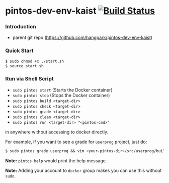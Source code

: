 # pintos-dev-env-kaist [![Build Status](https://travis-ci.org/hangpark/pintos-dev-env-kaist.svg?branch=master)](https://travis-ci.org/hangpark/pintos-dev-env-kaist.svg?branch=master)

### Introduction

- parent git repo (https://github.com/hangpark/pintos-dev-env-kaist)

### Quick Start

```bash
$ sudo chmod +x ./start.sh
$ source start.sh
```

### Run via Shell Script

- `sudo pintos start` (Starts the Docker container)
- `sudo pintos stop` (Stops the Docker container)
- `sudo pintos build <target-dir>`
- `sudo pintos check <target-dir>`
- `sudo pintos grade <target-dir>`
- `sudo pintos clean <target-dir>`
- `sudo pintos run <target-dir> "<pintos-cmd>"`

in anywhere without accessing to docker directly.

For example, if you want to see a grade for `userprog` project, just do:

```bash
$ sudo pintos grade userprog && vim <your-pintos-dir>/src/userprog/build/grade
```

**Note:** `pintos help` would print the help message.

**Note:** Adding your account to `docker` group makes you can use this without
`sudo`.
